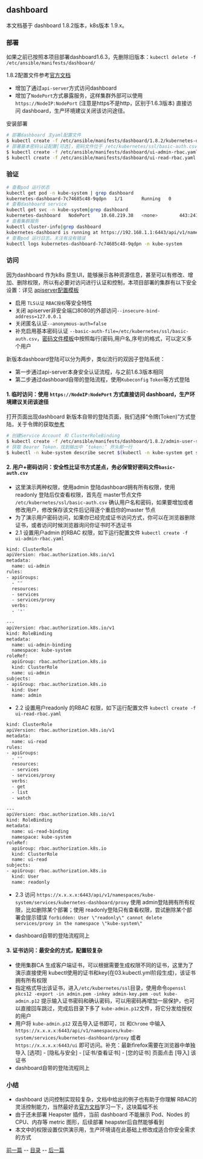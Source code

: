 ## dashboard

本文档基于 dashboard 1.8.2版本，k8s版本 1.9.x。

### 部署

如果之前已按照本项目部署dashboard1.6.3，先删除旧版本：`kubectl delete -f /etc/ansible/manifests/dashboard/`

1.8.2配置文件参考[官方文档](https://raw.githubusercontent.com/kubernetes/dashboard/master/src/deploy/recommended/kubernetes-dashboard.yaml)

+ 增加了通过`api-server`方式访问dashboard
+ 增加了`NodePort`方式暴露服务，这样集群外部可以使用 `https://NodeIP:NodePort` (注意是https不是http，区别于1.6.3版本) 直接访问 dashboard，生产环境建议关闭该访问途径。

安装部署

``` bash
# 部署dashboard 主yaml配置文件
$ kubectl create -f /etc/ansible/manifests/dashboard/1.8.2/kubernetes-dashboard.yaml
# 部署基本密码认证配置[可选]，密码文件位于 /etc/kubernetes/ssl/basic-auth.csv
$ kubectl create -f /etc/ansible/manifests/dashboard/ui-admin-rbac.yaml
$ kubectl create -f /etc/ansible/manifests/dashboard/ui-read-rbac.yaml
```

### 验证

``` bash
# 查看pod 运行状态
kubectl get pod -n kube-system | grep dashboard
kubernetes-dashboard-7c74685c48-9qdpn   1/1       Running   0          22s
# 查看dashboard service
kubectl get svc -n kube-system|grep dashboard
kubernetes-dashboard   NodePort    10.68.219.38   <none>        443:24108/TCP                   53s
# 查看集群服务
kubectl cluster-info|grep dashboard
kubernetes-dashboard is running at https://192.168.1.1:6443/api/v1/namespaces/kube-system/services/https:kubernetes-dashboard:/proxy
# 查看pod 运行日志，关注有没有错误
kubectl logs kubernetes-dashboard-7c74685c48-9qdpn -n kube-system
```

### 访问

因为dashboard 作为k8s 原生UI，能够展示各种资源信息，甚至可以有修改、增加、删除权限，所以有必要对访问进行认证和控制，本项目部署的集群有以下安全设置：详见 [apiserver配置模板](../../roles/kube-master/templates/kube-apiserver.service.j2)

+ 启用 `TLS认证` `RBAC授权`等安全特性
+ 关闭 apiserver非安全端口8080的外部访问`--insecure-bind-address=127.0.0.1`
+ 关闭匿名认证`--anonymous-auth=false`
+ 补充启用基本密码认证 `--basic-auth-file=/etc/kubernetes/ssl/basic-auth.csv`，[密码文件模板](../../roles/kube-master/templates/basic-auth.csv.j2)中按照每行(密码,用户名,序号)的格式，可以定义多个用户

新版本dashboard登陆可以分为两步，类似流行的双因子登陆系统：

+ 第一步通过api-server本身安全认证流程，与之前1.6.3版本相同
+ 第二步通过dashboard自带的登陆流程，使用`Kubeconfig` `Token`等方式登陆

#### 1. 临时访问：使用 `https://NodeIP:NodePort` 方式直接访问 dashboard，生产环境建议关闭该途径
打开页面出现dashboard 新版本自带的登陆页面，我们选择“令牌(Token)”方式登陆，关于令牌的获取[参考](https://github.com/kubernetes/dashboard/wiki/Creating-sample-user)

``` bash
# 创建Service Account 和 ClusterRoleBinding
$ kubectl create -f /etc/ansible/manifests/dashboard/1.8.2/admin-user-sa-rbac.yaml
# 获取 Bearer Token，找到输出中 ‘token:’ 开头那一行
$ kubectl -n kube-system describe secret $(kubectl -n kube-system get secret | grep admin-user | awk '{print $1}')
```

#### 2. 用户+密码访问：安全性比证书方式差点，务必保管好密码文件`basic-auth.csv`

- 这里演示两种权限，使用admin 登陆dashboard拥有所有权限，使用readonly 登陆后仅查看权限，首先在 master节点文件 `/etc/kubernetes/ssl/basic-auth.csv` 确认用户名和密码，如果要增加或者修改用户，修改保存该文件后记得逐个重启你的master 节点
- 为了演示用户密码访问，如果你已经完成证书访问方式，你可以在浏览器删除证书，或者访问时候浏览器询问你证书时不选证书
- 2.1 设置用户admin 的RBAC 权限，如下运行配置文件 `kubectl create -f ui-admin-rbac.yaml`

``` bash
kind: ClusterRole
apiVersion: rbac.authorization.k8s.io/v1
metadata:
  name: ui-admin
rules:
- apiGroups:
  - ""
  resources:
  - services
  - services/proxy
  verbs:
  - '*'

---
apiVersion: rbac.authorization.k8s.io/v1
kind: RoleBinding
metadata:
  name: ui-admin-binding
  namespace: kube-system
roleRef:
  apiGroup: rbac.authorization.k8s.io
  kind: ClusterRole
  name: ui-admin
subjects:
- apiGroup: rbac.authorization.k8s.io
  kind: User
  name: admin
```  
- 2.2 设置用户readonly 的RBAC 权限，如下运行配置文件 `kubectl create -f ui-read-rbac.yaml`

``` bash
kind: ClusterRole
apiVersion: rbac.authorization.k8s.io/v1
metadata:
  name: ui-read
rules:
- apiGroups:
  - ""
  resources:
  - services
  - services/proxy
  verbs:
  - get
  - list
  - watch

---
apiVersion: rbac.authorization.k8s.io/v1
kind: RoleBinding
metadata:
  name: ui-read-binding
  namespace: kube-system
roleRef:
  apiGroup: rbac.authorization.k8s.io
  kind: ClusterRole
  name: ui-read
subjects:
- apiGroup: rbac.authorization.k8s.io
  kind: User
  name: readonly
```
- 2.3 访问 `https://x.x.x.x:6443/api/v1/namespaces/kube-system/services/kubernetes-dashboard/proxy` 使用 admin登陆拥有所有权限，比如删除某个部署；使用 readonly登陆只有查看权限，尝试删除某个部署会提示错误 `forbidden: User \"readonly\" cannot delete services/proxy in the namespace \"kube-system\"`

- dashboard自带的登陆流程同上

#### 3. 证书访问：最安全的方式，配置较复杂
- 使用集群CA 生成客户端证书，可以根据需要生成权限不同的证书，这里为了演示直接使用 kubectl使用的证书和key(在03.kubectl.yml阶段生成)，该证书拥有所有权限
- 指定格式导出该证书，进入`/etc/kubernetes/ssl`目录，使用命令`openssl pkcs12 -export -in admin.pem -inkey admin-key.pem -out kube-admin.p12` 提示输入证书密码和确认密码，可以用密码再增加一层保护，也可以直接回车跳过，完成后目录下多了 `kube-admin.p12`文件，将它分发给授权的用户
- 用户将 `kube-admin.p12` 双击导入证书即可，`IE` 和`Chrome` 中输入`https://x.x.x.x:6443/api/v1/namespaces/kube-system/services/kubernetes-dashboard/proxy` 或者 `https://x.x.x.x:6443/ui` 即可访问。补充：最新firefox需要在浏览器中单独导入 [选项] - [隐私与安全] - [证书/查看证书] - [您的证书] 页面点击 [导入] 该证书
- dashboard自带的登陆流程同上

### 小结

+ dashboard 访问控制实现较复杂，文档中给出的例子也有助于你理解 RBAC的灵活控制能力，当然最好去[官方文档](https://kubernetes.io/docs/admin/authorization/rbac/)学习一下，这块篇幅不长
+ 由于还未部署 Heapster 插件，当前 dashboard 不能展示 Pod、Nodes 的 CPU、内存等 metric 图形，后续部署 heapster后自然能够看到
+ 本文中的权限设置仅供演示用，生产环境请在此基础上修改成适合你安全需求的方式

[前一篇](kubedns.md) -- [目录](index.md) -- [后一篇](heapster.md)
